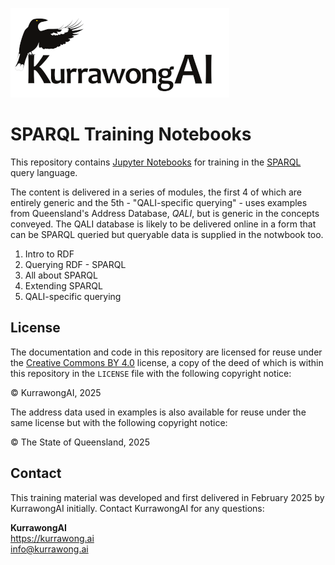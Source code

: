 ![](images/KurrawongAI_350.png)

# SPARQL Training Notebooks

This repository contains [Jupyter Notebooks]() for training in the [SPARQL]() query language.

The content is delivered in a series of modules, the first 4 of which are entirely generic and the 5th - "QALI-specific querying" - uses examples from Queensland's Address Database, _QALI_, but is generic in the concepts conveyed. The QALI database is likely to be delivered online in a form that can be SPARQL queried but queryable data is supplied in the notwbook too.

1. Intro to RDF
2. Querying RDF - SPARQL
3. All about SPARQL
4. Extending SPARQL
5. QALI-specific querying

## License

The documentation and code in this repository are licensed for reuse under the [Creative Commons BY 4.0]() license, a copy of the deed of which is within this repository in the `LICENSE` file with the following copyright notice:

&copy; KurrawongAI, 2025

The address data used in examples is also available for reuse under the same license but with the following copyright notice:

&copy; The State of Queensland, 2025

## Contact

This training material was developed and first delivered in February 2025 by KurrawongAI initially. Contact KurrawongAI for any questions:

**KurrawongAI**  
<https://kurrawong.ai>  
<info@kurrawong.ai>  
